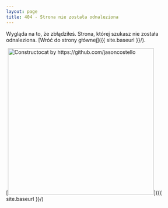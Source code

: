```yaml
---
layout: page
title: 404 - Strona nie została odnaleziona
---
```


Wygląda na to, że zbłądziłeś. Strona, której szukasz nie została odnaleziona. [Wróć do strony głównej]({{ site.baseurl }}/).

[<img src="{{ site.baseurl }}/images/404.jpg" alt="Constructocat by https://github.com/jasoncostello" style="width: 400px;"/>]({{ site.baseurl }}/)

